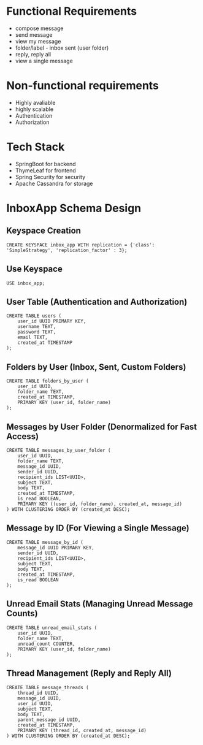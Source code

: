# Functional Requirements
- compose message
- send message
- view my message
- folder/label - inbox
                  sent
                   (user folder)
- reply, reply all
- view a single message



# Non-functional requirements
- Highly avaliable
- highly scalable
- Authentication
- Authorization

# Tech Stack
- SpringBoot for backend
- ThymeLeaf for frontend
- Spring Security for security
- Apache Cassandra for storage

# InboxApp Schema Design

## Keyspace Creation
```cql
CREATE KEYSPACE inbox_app WITH replication = {'class': 'SimpleStrategy', 'replication_factor' : 3};
```

## Use Keyspace
```cql
USE inbox_app;
```

## User Table (Authentication and Authorization)
```cql
CREATE TABLE users (
    user_id UUID PRIMARY KEY,
    username TEXT,
    password TEXT,
    email TEXT,
    created_at TIMESTAMP
);
```

## Folders by User (Inbox, Sent, Custom Folders)
```cql
CREATE TABLE folders_by_user (
    user_id UUID,
    folder_name TEXT,
    created_at TIMESTAMP,
    PRIMARY KEY (user_id, folder_name)
);
```

## Messages by User Folder (Denormalized for Fast Access)
```cql
CREATE TABLE messages_by_user_folder (
    user_id UUID,
    folder_name TEXT,
    message_id UUID,
    sender_id UUID,
    recipient_ids LIST<UUID>,
    subject TEXT,
    body TEXT,
    created_at TIMESTAMP,
    is_read BOOLEAN,
    PRIMARY KEY ((user_id, folder_name), created_at, message_id)
) WITH CLUSTERING ORDER BY (created_at DESC);
```

## Message by ID (For Viewing a Single Message)
```cql
CREATE TABLE message_by_id (
    message_id UUID PRIMARY KEY,
    sender_id UUID,
    recipient_ids LIST<UUID>,
    subject TEXT,
    body TEXT,
    created_at TIMESTAMP,
    is_read BOOLEAN
);
```

## Unread Email Stats (Managing Unread Message Counts)
```cql
CREATE TABLE unread_email_stats (
    user_id UUID,
    folder_name TEXT,
    unread_count COUNTER,
    PRIMARY KEY (user_id, folder_name)
);
```

## Thread Management (Reply and Reply All)
```cql
CREATE TABLE message_threads (
    thread_id UUID,
    message_id UUID,
    user_id UUID,
    subject TEXT,
    body TEXT,
    parent_message_id UUID,
    created_at TIMESTAMP,
    PRIMARY KEY (thread_id, created_at, message_id)
) WITH CLUSTERING ORDER BY (created_at DESC);
```
